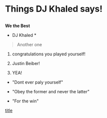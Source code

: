# Things DJ Khaled says!

## 

**We the Best**

* DJ Khaled *

> Another one 

1. congratulations you played yourself!

2. Justin Beiber!

3. YEA!

- "Dont ever paly yourself"

- "Obey the former and never the latter"

- "For the win"

[title](https://en.wikipedia.org/wiki/DJ_Khaled)


